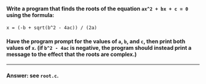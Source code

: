 #### Write a program that finds the roots of the equation `ax^2 + bx + c = 0` using the formula:

`x = (-b + sqrt(b^2 - 4ac)) / (2a)`

#### Have the program prompt for the values of `a`, `b`, and `c`, then print both values of `x`. (if `b^2 - 4ac` is negative, the program should instead print a message to the effect that the roots are complex.)

---

#### Answer: see `root.c`.
